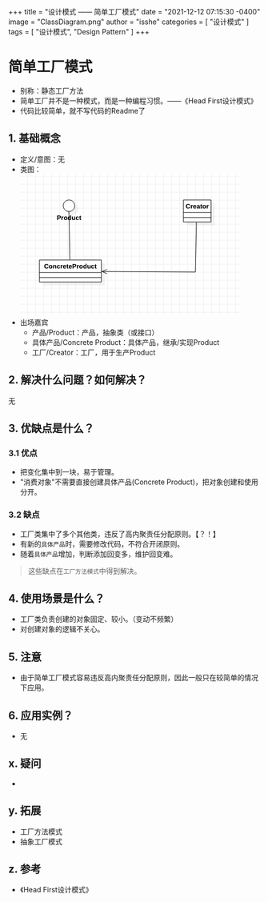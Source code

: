 +++
title = "设计模式 —— 简单工厂模式"
date = "2021-12-12 07:15:30 -0400"
image = "ClassDiagram.png"
author = "isshe"
categories = [ "设计模式" ]
tags = [ "设计模式", "Design Pattern" ]
+++


# 简单工厂模式
* 别称：静态工厂方法
* 简单工厂并不是一种模式，而是一种编程习惯。——《Head First设计模式》
* 代码比较简单，就不写代码的Readme了

## 1. 基础概念
* 定义/意图：无
* 类图：
![类图](ClassDiagram.png)
* 出场嘉宾
    * 产品/Product：产品，抽象类（或接口）
    * 具体产品/Concrete Product：具体产品，继承/实现Product
    * 工厂/Creator：工厂，用于生产Product

## 2. 解决什么问题？如何解决？
无

## 3. 优缺点是什么？
### 3.1 优点
* 把变化集中到一块，易于管理。
* "消费对象"不需要直接创建具体产品(Concrete Product)，把对象创建和使用分开。


### 3.2 缺点
* 工厂类集中了多个其他类，违反了高内聚责任分配原则。【？！】
* 有新的`具体产品`时，需要修改代码，不符合开闭原则。
* 随着`具体产品`增加，判断添加回变多，维护回变难。

> 这些缺点在`工厂方法模式`中得到解决。

## 4. 使用场景是什么？
* 工厂类负责创建的对象固定、较小。（变动不频繁）
* 对创建对象的逻辑不关心。

## 5. 注意
* 由于简单工厂模式容易违反高内聚责任分配原则，因此一般只在较简单的情况下应用。

## 6. 应用实例？
* 无


## x. 疑问
* 

## y. 拓展
* 工厂方法模式
* 抽象工厂模式

## z. 参考
* 《Head First设计模式》

